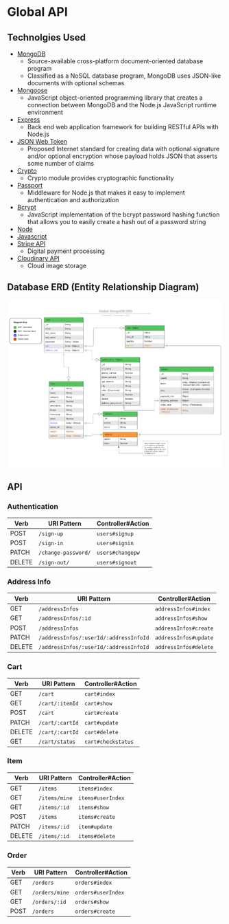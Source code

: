# Global API

## Technolgies Used

  - [MongoDB](https://www.mongodb.com/)
    - Source-available cross-platform document-oriented database program
    - Classified as a NoSQL database program, MongoDB uses JSON-like documents with optional schemas
  - [Mongoose](https://mongoosejs.com/docs/)
    - JavaScript object-oriented programming library that creates a connection between MongoDB and the Node.js JavaScript runtime environment
  - [Express](https://expressjs.com/)
    - Back end web application framework for building RESTful APIs with Node.js
  - [JSON Web Token](https://github.com/auth0/node-jsonwebtoken)
    - Proposed Internet standard for creating data with optional signature and/or optional encryption whose payload holds JSON that asserts some number of claims
  - [Crypto](https://nodejs.org/api/crypto.html)
    - Crypto module provides cryptographic functionality
  - [Passport](http://www.passportjs.org/docs/)
    - Middleware for Node.js that makes it easy to implement authentication and authorization
  - [Bcrypt](https://www.npmjs.com/package/bcrypt)
    - JavaScript implementation of the bcrypt password hashing function that allows you to easily create a hash out of a password string
  - [Node](https://nodejs.org/en/)
  - [Javascript](https://www.javascript.com/)
  - [Stripe API](https://stripe.com/docs/api)
    - Digital payment processing
  - [Cloudinary API](https://cloudinary.com/documentation/cloudinary_references)
    - Cloud image storage

## Database ERD (Entity Relationship Diagram)

![Global API ERD](planning/db-erd.png)

## API 

### Authentication

| Verb   | URI Pattern            | Controller#Action |
|--------|------------------------|-------------------|
| POST   | `/sign-up`             | `users#signup`    |
| POST   | `/sign-in`             | `users#signin`    |
| PATCH  | `/change-password/` | `users#changepw`  |
| DELETE | `/sign-out/`        | `users#signout`   |

### Address Info

| Verb   | URI Pattern                            | Controller#Action     |
|--------|----------------------------------------|-----------------------|
| GET    | `/addressInfos`                        | `addressInfos#index`  |
| GET    | `/addressInfos/:id`                    | `addressInfos#show`   |
| POST   | `/addressInfos`                        | `addressInfos#create` |
| PATCH  | `/addressInfos/:userId/:addressInfoId` | `addressInfos#update` |
| DELETE | `/addressInfos/:userId/:addressInfoId` | `addressInfos#delete` |

### Cart

| Verb   | URI Pattern     | Controller#Action  |
|--------|-----------------|--------------------|
| GET    | `/cart`         | `cart#index`       |
| GET    | `/cart/:itemId` | `cart#show`        |
| POST   | `/cart`         | `cart#create`      |
| PATCH  | `/cart/:cartId` | `cart#update`      |
| DELETE | `/cart/:cartId` | `cart#delete`      |
| GET    | `/cart/status`  | `cart#checkstatus` |

### Item

| Verb   | URI Pattern   | Controller#Action |
|--------|---------------|-------------------|
| GET    | `/items`      | `items#index`     |
| GET    | `/items/mine` | `items#userIndex` |
| GET    | `/items/:id`  | `items#show`      |
| POST   | `/items`      | `items#create`    |
| PATCH  | `/items/:id`  | `item#update`     |
| DELETE | `/items/:id`  | `items#delete`    |

### Order

| Verb | URI Pattern    | Controller#Action  |
|------|----------------|--------------------|
| GET  | `/orders`      | `orders#index`     |
| GET  | `/orders/mine` | `orders#userIndex` |
| GET  | `/orders/:id`  | `orders#show`      |
| POST | `/orders`      | `orders#create`    |
